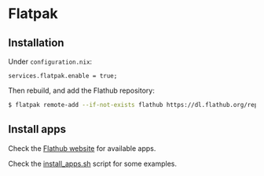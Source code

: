# Flatpak

## Installation

Under `configuration.nix`:

```
services.flatpak.enable = true;
```

Then rebuild, and add the Flathub repository:

```bash
$ flatpak remote-add --if-not-exists flathub https://dl.flathub.org/repo/flathub.flatpakrepo
```

## Install apps

Check the [Flathub website](https://flathub.org/home) for available apps.

Check the [install_apps.sh](./install_apps.sh) script for some examples.
